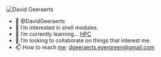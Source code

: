 ![David Geeraerts](https://helpwiki.evergreen.edu/wiki/images/5/5b/Davidg.jpeg)

- 👋 @DavidGeeraerts
- 👀 I’m interested in shell modules.
- 🌱 I’m currently learning... [HPC](https://youtube.com/playlist?list=PLmJwSK7qduwWyqcSEB45HOyxq--z8njix)
- 💞️ I’m looking to collaborate on things that interest me.
- 📫 How to reach [me](https://helpwiki.evergreen.edu/wiki/index.php/User:Geeraerd): dgeeraerts.evergreen@gmail.com

<!---
DavidGeeraerts/DavidGeeraerts is a ✨ special ✨ repository because its `README.md` (this file) appears on your GitHub profile.
You can click the Preview link to take a look at your changes.
--->
